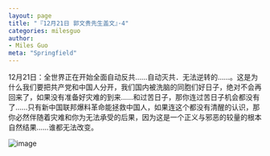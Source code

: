 ```yaml
---
layout: page
title: "『12月21日 郭文贵先生盖文』·4"
categories: milesguo
author:
- Miles Guo
meta: "Springfield"
---
```


12月21日：全世界正在开始全面自动反共……自动灭共．无法逆转的……。这是为什么我们要把共产党和中国人分开，我们国内被洗脑的同胞们好日子，绝对不会再回来了，如果没有准备好灾难的到来……和过苦日子，那你连过苦日子机会都没有了……只有新中国联邦爆料革命能拯救中国人，如果连这个都没有清醒的认识，那你必然伴随着灾难和你为无法承受的后果，因为这是一个正义与邪恶的较量的根本自然结果……谁都无法改变。

![image](../../../../image/milesguo/2020_12_21_Miles_Guo_Getter_4_1.png)


